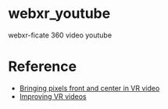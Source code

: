 # webxr_youtube
webxr-ficate 360 video youtube

# Reference
* [Bringing pixels front and center in VR video](https://www.blog.google/products/google-vr/bringing-pixels-front-and-center-vr-video/)
* [Improving VR videos](https://youtube-eng.googleblog.com/2017/03/improving-vr-videos.html)
